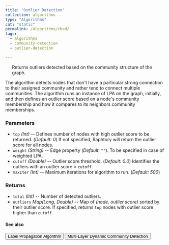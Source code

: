 ```yaml
---
title: 'Outlier Detection'
collection: algorithms
type: "Algorithms"
cat: "static"
permalink: /algorithms/cbod/
tags:
  - algorithms
  - community-detection
  - outlier-detection

---
```



<p style="margin-left: 1.5em;"> Returns outliers detected based on the community structure of the graph. </p>

  The algorithm detects nodes that don't have a particular strong connection to their assigned community and rather tend to connect multiple communities. The algorithm runs an instance of LPA on the graph, initially, and then defines an outlier score based on a node's community membership and how it compares to its neighbors community memberships.



### Parameters
* `top`	_(Int)_	-- 	Defines number of nodes with high outlier score to be returned. (_Default: 0_)
                   	If not specified, Raphtory will return the outlier score for all nodes.
* `weight`	_(String)_	-- 	Edge property (_Default: `""`_). To be specified in case of weighted LPA.
* `cutoff`	_(Double)_	-- 	Outlier score threshold. (_Default: 0.0_) 
							Identifies the outliers with an outlier score > `cutoff`.
* `maxIter`	_(Int)_	-- 	Maximum iterations for algorithm to run. (_Default: 500_)

### Returns
* `total` _(Int)_ -- Number of detected outliers.
* `outliers`	_Map(Long, Double)_ 	-- Map of _(node, outlier score)_ sorted by their outlier score.
                  						If specified, returns `top` nodes with outlier score higher than `cutoff`.

#### See also
<button onclick="location.href='/algorithms/lpa/'" type="button" class="btn btn-default">
         Label Propagation Algorithm</button>
<button onclick="location.href='/algorithms/mlpa/'" type="button" class="btn btn-default">
         Multi-Layer Dynamic Community Detection</button>